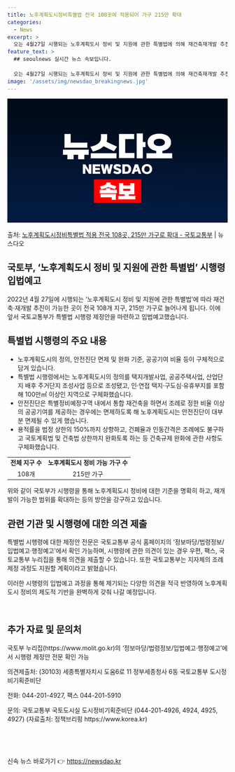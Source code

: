 ```yaml
---
title: 노후계획도시정비특별법 전국 108곳에 적용되어 가구 215만 확대
categories:
  - News
excerpt: >
  오는 4월27일 시행되는 노후계획도시 정비 및 지원에 관한 특별법에 의해 재건축재개발 추진이 가능한 곳이 전…
feature_text: >
  ## seoulnews 실시간 뉴스 속보입니다.

  오는 4월27일 시행되는 노후계획도시 정비 및 지원에 관한 특별법에 의해 재건축재개발 추진이 가능한 곳이 전…
image: '/assets/img/newsdao_breakingnews.jpg'
---
```


![뉴스다오 속보](/assets/img/newsdao_breakingnews.jpg)

<p>출처: <a href="https://newsdao.kr/3087" rel="dofollow">노후계획도시정비특별법 적용 전국 108곳, 215만 가구로 확대 - 국토교통부</a> | 뉴스다오</p>

<h2 data-ke-size="size26">국토부, ‘노후계획도시 정비 및 지원에 관한 특별법’ 시행령 입법예고</h2>
<p data-ke-size="size16">2022년 4월 27일에 시행되는 ‘노후계획도시 정비 및 지원에 관한 특별법’에 따라 재건축·재개발 추진이 가능한 곳이 전국 108개 지구, 215만 가구로 늘어나게 됩니다. 이에 앞서 국토교통부가 특별법 시행령 제정안을 마련하고 입법예고했습니다.</p>

<h2 data-ke-size="size24">특별법 시행령의 주요 내용</h2>
<ul>
  <li>노후계획도시의 정의, 안전진단 면제 및 완화 기준, 공공기여 비율 등이 구체적으로 담겨 있습니다.</li>
  <li>특별법 시행령에서는 노후계획도시의 정의를 택지개발사업, 공공주택사업, 산업단지 배후 주거단지 조성사업 등으로 조성됐고, 인·연접 택지·구도심·유휴부지를 포함해 100만㎡ 이상인 지역으로 구체화했습니다.</li>
  <li>안전진단은 특별정비예정구역 내에서 통합 재건축을 하면서 조례로 정한 비율 이상의 공공기여를 제공하는 경우에는 면제하도록 해 노후계획도시는 안전진단이 대부분 면제될 수 있게 했습니다.</li>
  <li>용적률을 법정 상한의 150%까지 상향하고, 건폐율과 인동간격은 조례에도 불구하고 국토계획법 및 건축법 상한까지 완화토록 하는 등 건축규제 완화에 관한 사항도 구체화했습니다.</li>
</ul>

<table>
  <tr>
    <td style="text-align: center; height: 17px;"><b>전체 지구 수</b></td>
    <td style="text-align: center; height: 17px;"><b>노후계획도시 정비 가능 가구 수</b></td>
  </tr>
  <tr>
    <td style="text-align: center; height: 17px;">108개</td>
    <td style="text-align: center; height: 17px;">215만 가구</td>
  </tr>
</table>

<p data-ke-size="size16">위와 같이 국토부가 시행령을 통해 노후계획도시 정비에 대한 기준을 명확히 하고, 재개발이 가능한 범위를 확대하는 등의 방안을 강구하고 있습니다.</p>

<h2 data-ke-size="size24">관련 기관 및 시행령에 대한 의견 제출</h2>
<p data-ke-size="size16">특별법 시행령에 대한 제정안 전문은 국토교통부 공식 홈페이지의 ‘정보마당/법령정보/입법예고·행정예고’에서 확인 가능하며, 시행령에 관한 의견이 있는 경우 우편, 팩스, 국토교통부 누리집을 통해 의견을 제출할 수 있습니다. 또한 국토교통부는 지자체의 조례 제정 과정도 지원할 계획이라고 밝혔습니다.</p>

<p data-ke-size="size16">이러한 시행령의 입법예고 과정을 통해 제기되는 다양한 의견을 적극 반영하여 노후계획도시 정비의 제도적 기반을 완벽하게 갖춰 나갈 예정입니다.</p>

<p data-ke-size="size16">&nbsp;</p>
<h2 data-ke-size="size26">추가 자료 및 문의처</h2>
<p data-ke-size="size16">국토부 누리집(https://www.molit.go.kr)의 ‘정보마당/법령정보/입법예고·행정예고’에서 시행령 제정안 전문 확인 가능</p>
<p data-ke-size="size16">의견제출처: (30103) 세종특별자치시 도움6로 11 정부세종청사 6동 국토교통부 도시정비기획준비단</p>
<p data-ke-size="size16">전화: 044-201-4927, 팩스 044-201-5910</p>
<p data-ke-size="size16">문의: 국토교통부 국토도시실 도시정비기획준비단 (044-201-4926, 4924, 4925, 4927) (자료출처: 정책브리핑 https://www.korea.kr)</p>
<p data-ke-size="size16">&nbsp;</p>
<p data-ke-size="size16">&nbsp;</p> 

신속 뉴스 바로가기 👉 <a href="https://newsdao.kr" rel="dofollow">https://newsdao.kr</a>


